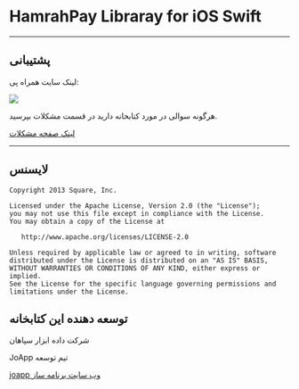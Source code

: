 # HamrahPay Libraray for iOS Swift


---
## پشتیبانی
لینک سایت همراه پی:

[![](https://hamrahpay.com/assets/home/theme/img/logo-red.png)](https://hamrahpay.com)

هرگونه سوالی در مورد کتابخانه دارید در قسمت مشکلات بپرسید.<br>

<a href="https://github.com/hamrahpay/iOS-Swift/issues" target="_blank">
لینک صفحه مشکلات
</a>

---
## لایسنس

    Copyright 2013 Square, Inc.

    Licensed under the Apache License, Version 2.0 (the "License");
    you may not use this file except in compliance with the License.
    You may obtain a copy of the License at

       http://www.apache.org/licenses/LICENSE-2.0

    Unless required by applicable law or agreed to in writing, software
    distributed under the License is distributed on an "AS IS" BASIS,
    WITHOUT WARRANTIES OR CONDITIONS OF ANY KIND, either express or implied.
    See the License for the specific language governing permissions and
    limitations under the License.
## توسعه دهنده این کتابخانه

شرکت داده ابزار سپاهان

 JoApp تیم توسعه 

<a href="http://bejo.ir" target="_blank">
 joapp وب سایت برنامه ساز 
</a>
